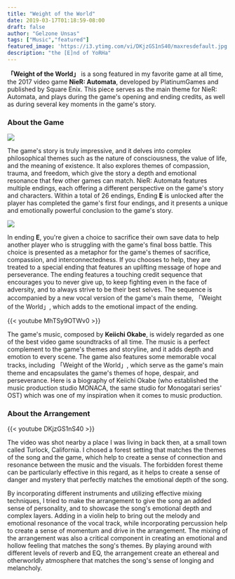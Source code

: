 ```yaml
---
title: "Weight of the World"
date: 2019-03-17T01:18:59-08:00
draft: false
author: "Gelzone Unsas"
tags: ["Music","featured"]
featured_image: 'https://i3.ytimg.com/vi/DKjzGS1nS40/maxresdefault.jpg'
description: "the [E]nd of YoRHa"
---
```


**「Weight of the World」** is a song featured in my favorite game at all time, the 2017 video game **NieR: Automata**, developed by PlatinumGames and published by Square Enix. This piece serves as the main theme for NieR: Automata, and plays during the game's opening and ending credits, as well as during several key moments in the game's story.<!--more-->

### About the Game

![](https://www.pockettactics.com/wp-content/sites/pockettactics/2022/06/nier-automata-wallpaper-clouds.jpg)

The game's story is truly impressive, and it delves into complex philosophical themes such as the nature of consciousness, the value of life, and the meaning of existence. It also explores themes of compassion, trauma, and freedom, which give the story a depth and emotional resonance that few other games can match. NieR: Automata features multiple endings, each offering a different perspective on the game's story and characters. Within a total of 26 endings, Ending **E** is unlocked after the player has completed the game's first four endings, and it presents a unique and emotionally powerful conclusion to the game's story.

![](https://thumbs.gfycat.com/FavoritePointlessDragonfly-size_restricted.gif)

In ending **E**, you're given a choice to sacrifice their own save data to help another player who is struggling with the game's final boss battle. This choice is presented as a metaphor for the game's themes of sacrifice, compassion, and interconnectedness. If you chooses to help, they are treated to a special ending that features an uplifting message of hope and perseverance. The ending features a touching credit sequence that encourages you to never give up, to keep fighting even in the face of adversity, and to always strive to be their best selves. The sequence is accompanied by a new vocal version of the game's main theme, 「Weight of the World」, which adds to the emotional impact of the ending.

{{< youtube MhTSy9OTWv0 >}}

The game's music, composed by **Keiichi Okabe**, is widely regarded as one of the best video game soundtracks of all time. The music is a perfect complement to the game's themes and storyline, and it adds depth and emotion to every scene. The game also features some memorable vocal tracks, including 「Weight of the World」, which serve as the game's main theme and encapsulates the game's themes of hope, despair, and perseverance. Here is a biography of Keiichi Okabe (who established the music production studio MONACA, the same studio for Monogatari series' OST) which was one of my inspiration when it comes to music production.


### About the Arrangement

{{< youtube DKjzGS1nS40 >}}

The video was shot nearby a place I was living in back then, at a small town called Turlock, California. I chosed a forest setting that matches the themes of the song and the game, which help to create a sense of connection and resonance between the music and the visuals. The forbidden forest theme can be particularly effective in this regard, as it helps to create a sense of danger and mystery that perfectly matches the emotional depth of the song.

By incorporating different instruments and utilizing effective mixing techniques, I tried to make the arrangement to give the song an added sense of personality, and to showcase the song's emotional depth and complex layers. Adding in a violin help to bring out the melody and emotional resonance of the vocal track, while incorporating percussion help to create a sense of momentum and drive in the arrangement. The mixing of the arrangement was also a critical component in creating an emotional and hollow feeling that matches the song's themes.
By playing around with different levels of reverb and EQ, the arrangement create an ethereal and otherworldly atmosphere that matches the song's sense of longing and melancholy.